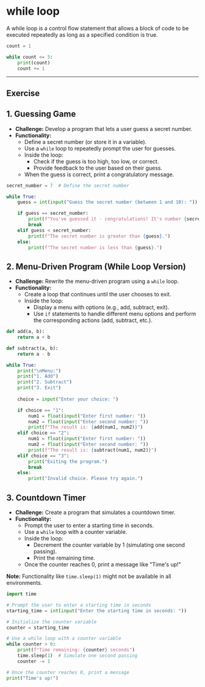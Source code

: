 # while loop

A while loop is a control flow statement that allows a block of code to be executed repeatedly as long as a specified condition is true.

```py
count = 1

while count <= 5:
    print(count)
    count += 1
```

---

## Exercise

## 1. Guessing Game

- **Challenge:** Develop a program that lets a user guess a secret number.
- **Functionality:**
  - Define a secret number (or store it in a variable).
  - Use a `while` loop to repeatedly prompt the user for guesses.
  - Inside the loop:
    - Check if the guess is too high, too low, or correct.
    - Provide feedback to the user based on their guess.
  - When the guess is correct, print a congratulatory message.

```py
secret_number = 7  # Define the secret number

while True:
    guess = int(input("Guess the secret number (between 1 and 10): "))

    if guess == secret_number:
        print(f"You've guessed it - congratulations! It's number {secret_number}.")
        break
    elif guess < secret_number:
        print(f"The secret number is greater than {guess}.")
    else:
        print(f"The secret number is less than {guess}.")
```

## 2. Menu-Driven Program (While Loop Version)

- **Challenge:** Rewrite the menu-driven program using a `while` loop.
- **Functionality:**
  - Create a loop that continues until the user chooses to exit.
  - Inside the loop:
    - Display a menu with options (e.g., add, subtract, exit).
    - Use `if` statements to handle different menu options and perform the corresponding actions (add, subtract, etc.).

```py
def add(a, b):
    return a + b

def subtract(a, b):
    return a - b

while True:
    print("\nMenu:")
    print("1. Add")
    print("2. Subtract")
    print("3. Exit")
    
    choice = input("Enter your choice: ")

    if choice == "1":
        num1 = float(input("Enter first number: "))
        num2 = float(input("Enter second number: "))
        print(f"The result is: {add(num1, num2)}")
    elif choice == "2":
        num1 = float(input("Enter first number: "))
        num2 = float(input("Enter second number: "))
        print(f"The result is: {subtract(num1, num2)}")
    elif choice == "3":
        print("Exiting the program.")
        break
    else:
        print("Invalid choice. Please try again.")
```

## 3. Countdown Timer

- **Challenge:** Create a program that simulates a countdown timer.
- **Functionality:**
  - Prompt the user to enter a starting time in seconds.
  - Use a `while` loop with a counter variable.
  - Inside the loop:
    - Decrement the counter variable by 1 (simulating one second passing).
    - Print the remaining time.
  - Once the counter reaches 0, print a message like "Time's up!"

**Note:** Functionality like `time.sleep(1)` might not be available in all environments.

```py
import time

# Prompt the user to enter a starting time in seconds
starting_time = int(input("Enter the starting time in seconds: "))

# Initialize the counter variable
counter = starting_time

# Use a while loop with a counter variable
while counter > 0:
    print(f"Time remaining: {counter} seconds")
    time.sleep(1)  # Simulate one second passing
    counter -= 1

# Once the counter reaches 0, print a message
print("Time's up!")
```
